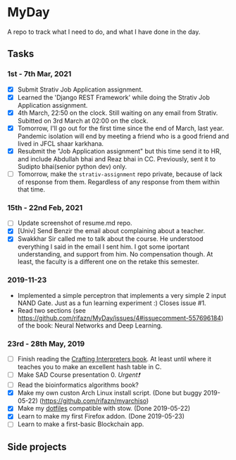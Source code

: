 # MyDay
A repo to track what I need to do, and what I have done in the day.

## Tasks

### 1st - 7th Mar, 2021

- [x] Submit Strativ Job Application assignment.
- [x] Learned the 'Django REST Framework' while doing the Strativ Job Application assignment.
- [x] 4th March, 22:50 on the clock. Still waiting on any email from Strativ. Subitted on 3rd March at 02:00 on the clock.
- [x] Tomorrow, I'll go out for the first time since the end of March, last year. Pandemic isolation will end by meeting a friend who is a good friend and lived in JFCL shaar karkhana.
- [x] Resubmit the "Job Application assignment" but this time send it to HR, and include Abdullah bhai and Reaz bhai in CC. Previously, sent it to Sudipto bhai(senior python dev) only.
- [ ] Tomorrow, make the `strativ-assignment` repo private, because of lack of response from them. Regardless of any response from them within that time.

### 15th - 22nd Feb, 2021

- [  ] Update screenshot of resume.md repo.
- [x] [Univ] Send Benzir the email about complaining about a teacher.
- [x] Swakkhar Sir called me to talk about the course. He understood everything I said in the email I sent him. I got some iportant understanding, and support from him. No compensation though. At least, the faculty is a different one on the retake this semester.

### 2019-11-23

+ Implemented a simple perceptron that implements a very simple 2 input NAND Gate. Just as a fun learning experiment :) Closes issue #1.
+ Read two sections (see https://github.com/rifazn/MyDay/issues/4#issuecomment-557696184) of the book: Neural Networks and Deep Learning.

### 23rd - 28th May, 2019

- [ ] Finish reading the [Crafting Interpreters book](http://craftinginterpreters.com/). At least until where it teaches you to make an excellent hash table in C.
- [ ] Make SAD Course presentation 0. _Urgent❗_
- [ ] Read the bioinformatics algorithms book?
- [x] Make my own custon Arch Linux install script. (Done but buggy 2019-05-22)
   (https://github.com/rifazn/myarchiso)
- [x] Make my [dotfiles](https://git.sr.ht/~rifazn/dotfiles) compatible with stow. (Done 2019-05-22)
- [x] Learn to make my first Firefox addon. (Done 2019-05-23)
- [ ] Learn to make a first-basic Blockchain app.

## Side projects
